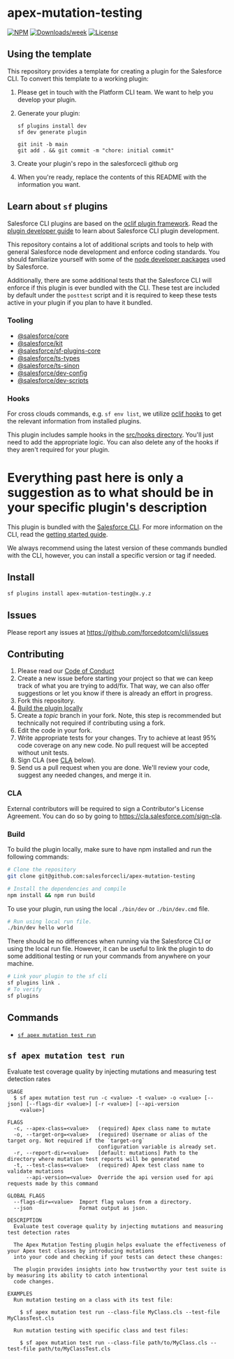 # apex-mutation-testing

[![NPM](https://img.shields.io/npm/v/apex-mutation-testing.svg?label=apex-mutation-testing)](https://www.npmjs.com/package/apex-mutation-testing) [![Downloads/week](https://img.shields.io/npm/dw/apex-mutation-testing.svg)](https://npmjs.org/package/apex-mutation-testing) [![License](https://img.shields.io/badge/License-BSD%203--Clause-brightgreen.svg)](https://raw.githubusercontent.com/salesforcecli/apex-mutation-testing/main/LICENSE.txt)

## Using the template

This repository provides a template for creating a plugin for the Salesforce CLI. To convert this template to a working plugin:

1. Please get in touch with the Platform CLI team. We want to help you develop your plugin.
2. Generate your plugin:

   ```
   sf plugins install dev
   sf dev generate plugin

   git init -b main
   git add . && git commit -m "chore: initial commit"
   ```

3. Create your plugin's repo in the salesforcecli github org
4. When you're ready, replace the contents of this README with the information you want.

## Learn about `sf` plugins

Salesforce CLI plugins are based on the [oclif plugin framework](<(https://oclif.io/docs/introduction.html)>). Read the [plugin developer guide](https://developer.salesforce.com/docs/atlas.en-us.sfdx_cli_plugins.meta/sfdx_cli_plugins/cli_plugins_architecture_sf_cli.htm) to learn about Salesforce CLI plugin development.

This repository contains a lot of additional scripts and tools to help with general Salesforce node development and enforce coding standards. You should familiarize yourself with some of the [node developer packages](#tooling) used by Salesforce.

Additionally, there are some additional tests that the Salesforce CLI will enforce if this plugin is ever bundled with the CLI. These test are included by default under the `posttest` script and it is required to keep these tests active in your plugin if you plan to have it bundled.

### Tooling

- [@salesforce/core](https://github.com/forcedotcom/sfdx-core)
- [@salesforce/kit](https://github.com/forcedotcom/kit)
- [@salesforce/sf-plugins-core](https://github.com/salesforcecli/sf-plugins-core)
- [@salesforce/ts-types](https://github.com/forcedotcom/ts-types)
- [@salesforce/ts-sinon](https://github.com/forcedotcom/ts-sinon)
- [@salesforce/dev-config](https://github.com/forcedotcom/dev-config)
- [@salesforce/dev-scripts](https://github.com/forcedotcom/dev-scripts)

### Hooks

For cross clouds commands, e.g. `sf env list`, we utilize [oclif hooks](https://oclif.io/docs/hooks) to get the relevant information from installed plugins.

This plugin includes sample hooks in the [src/hooks directory](src/hooks). You'll just need to add the appropriate logic. You can also delete any of the hooks if they aren't required for your plugin.

# Everything past here is only a suggestion as to what should be in your specific plugin's description

This plugin is bundled with the [Salesforce CLI](https://developer.salesforce.com/tools/sfdxcli). For more information on the CLI, read the [getting started guide](https://developer.salesforce.com/docs/atlas.en-us.sfdx_setup.meta/sfdx_setup/sfdx_setup_intro.htm).

We always recommend using the latest version of these commands bundled with the CLI, however, you can install a specific version or tag if needed.

## Install

```bash
sf plugins install apex-mutation-testing@x.y.z
```

## Issues

Please report any issues at https://github.com/forcedotcom/cli/issues

## Contributing

1. Please read our [Code of Conduct](CODE_OF_CONDUCT.md)
2. Create a new issue before starting your project so that we can keep track of
   what you are trying to add/fix. That way, we can also offer suggestions or
   let you know if there is already an effort in progress.
3. Fork this repository.
4. [Build the plugin locally](#build)
5. Create a _topic_ branch in your fork. Note, this step is recommended but technically not required if contributing using a fork.
6. Edit the code in your fork.
7. Write appropriate tests for your changes. Try to achieve at least 95% code coverage on any new code. No pull request will be accepted without unit tests.
8. Sign CLA (see [CLA](#cla) below).
9. Send us a pull request when you are done. We'll review your code, suggest any needed changes, and merge it in.

### CLA

External contributors will be required to sign a Contributor's License
Agreement. You can do so by going to https://cla.salesforce.com/sign-cla.

### Build

To build the plugin locally, make sure to have npm installed and run the following commands:

```bash
# Clone the repository
git clone git@github.com:salesforcecli/apex-mutation-testing

# Install the dependencies and compile
npm install && npm run build
```

To use your plugin, run using the local `./bin/dev` or `./bin/dev.cmd` file.

```bash
# Run using local run file.
./bin/dev hello world
```

There should be no differences when running via the Salesforce CLI or using the local run file. However, it can be useful to link the plugin to do some additional testing or run your commands from anywhere on your machine.

```bash
# Link your plugin to the sf cli
sf plugins link .
# To verify
sf plugins
```

## Commands

<!-- commands -->
* [`sf apex mutation test run`](#sf-apex-mutation-test-run)

## `sf apex mutation test run`

Evaluate test coverage quality by injecting mutations and measuring test detection rates

```
USAGE
  $ sf apex mutation test run -c <value> -t <value> -o <value> [--json] [--flags-dir <value>] [-r <value>] [--api-version
    <value>]

FLAGS
  -c, --apex-class=<value>   (required) Apex class name to mutate
  -o, --target-org=<value>   (required) Username or alias of the target org. Not required if the `target-org`
                             configuration variable is already set.
  -r, --report-dir=<value>   [default: mutations] Path to the directory where mutation test reports will be generated
  -t, --test-class=<value>   (required) Apex test class name to validate mutations
      --api-version=<value>  Override the api version used for api requests made by this command

GLOBAL FLAGS
  --flags-dir=<value>  Import flag values from a directory.
  --json               Format output as json.

DESCRIPTION
  Evaluate test coverage quality by injecting mutations and measuring test detection rates

  The Apex Mutation Testing plugin helps evaluate the effectiveness of your Apex test classes by introducing mutations
  into your code and checking if your tests can detect these changes:

  The plugin provides insights into how trustworthy your test suite is by measuring its ability to catch intentional
  code changes.

EXAMPLES
  Run mutation testing on a class with its test file:

    $ sf apex mutation test run --class-file MyClass.cls --test-file MyClassTest.cls

  Run mutation testing with specific class and test files:

    $ sf apex mutation test run --class-file path/to/MyClass.cls --test-file path/to/MyClassTest.cls
```
<!-- commandsstop -->
